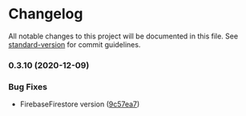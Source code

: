 # Changelog

All notable changes to this project will be documented in this file. See [standard-version](https://github.com/conventional-changelog/standard-version) for commit guidelines.

### 0.3.10 (2020-12-09)


### Bug Fixes

* FirebaseFirestore version ([9c57ea7](https://github.com/RxSwiftCommunity/RxFirebase/commit/9c57ea713676d443fe727343570d9dc1cf23297e))
